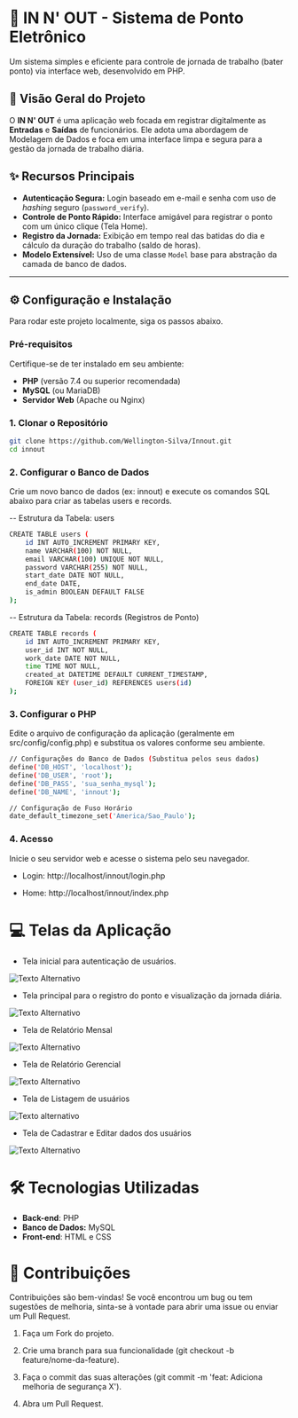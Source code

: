 # 🚪 IN N' OUT - Sistema de Ponto Eletrônico

Um sistema simples e eficiente para controle de jornada de trabalho (bater ponto) via interface web, desenvolvido em PHP.

## 🎯 Visão Geral do Projeto

O **IN N' OUT** é uma aplicação web focada em registrar digitalmente as **Entradas** e **Saídas** de funcionários. Ele adota uma abordagem de Modelagem de Dados e foca em uma interface limpa e segura para a gestão da jornada de trabalho diária.

## ✨ Recursos Principais

* **Autenticação Segura:** Login baseado em e-mail e senha com uso de *hashing* seguro (`password_verify`).
* **Controle de Ponto Rápido:** Interface amigável para registrar o ponto com um único clique (Tela Home).
* **Registro da Jornada:** Exibição em tempo real das batidas do dia e cálculo da duração do trabalho (saldo de horas).
* **Modelo Extensível:** Uso de uma classe `Model` base para abstração da camada de banco de dados.

---

## ⚙️ Configuração e Instalação

Para rodar este projeto localmente, siga os passos abaixo.

### Pré-requisitos

Certifique-se de ter instalado em seu ambiente:

* **PHP** (versão 7.4 ou superior recomendada)
* **MySQL** (ou MariaDB)
* **Servidor Web** (Apache ou Nginx)

### 1. Clonar o Repositório

```bash
git clone https://github.com/Wellington-Silva/Innout.git
cd innout
```

### 2. Configurar o Banco de Dados
Crie um novo banco de dados (ex: innout) e execute os comandos SQL abaixo para criar as tabelas users e records.

-- Estrutura da Tabela: users
```bash
CREATE TABLE users (
    id INT AUTO_INCREMENT PRIMARY KEY,
    name VARCHAR(100) NOT NULL,
    email VARCHAR(100) UNIQUE NOT NULL,
    password VARCHAR(255) NOT NULL,
    start_date DATE NOT NULL,
    end_date DATE,
    is_admin BOOLEAN DEFAULT FALSE
);
```

-- Estrutura da Tabela: records (Registros de Ponto)
```bash
CREATE TABLE records (
    id INT AUTO_INCREMENT PRIMARY KEY,
    user_id INT NOT NULL,
    work_date DATE NOT NULL,
    time TIME NOT NULL,
    created_at DATETIME DEFAULT CURRENT_TIMESTAMP,
    FOREIGN KEY (user_id) REFERENCES users(id)
);
```

### 3. Configurar o PHP
Edite o arquivo de configuração da aplicação (geralmente em src/config/config.php) e substitua os valores conforme seu ambiente.

```bash
// Configurações do Banco de Dados (Substitua pelos seus dados)
define('DB_HOST', 'localhost');
define('DB_USER', 'root');
define('DB_PASS', 'sua_senha_mysql');
define('DB_NAME', 'innout');

// Configuração de Fuso Horário
date_default_timezone_set('America/Sao_Paulo'); 
```

### 4. Acesso
Inicie o seu servidor web e acesse o sistema pelo seu navegador.

- Login: http://localhost/innout/login.php

- Home: http://localhost/innout/index.php

# 💻 Telas da Aplicação
- Tela inicial para autenticação de usuários.
<img src="./public/assets/images/Login.png" alt="Texto Alternativo">

- Tela principal para o registro do ponto e visualização da jornada diária.
<img src="./public/assets/images/Home.png" alt="Texto Alternativo">

- Tela de Relatório Mensal
<img src="./public/assets/images/Monthly Report.png" alt="Texto Alternativo">

- Tela de Relatório Gerencial
<img src="./public/assets/images/Manager Report.png" alt="Texto Alternativo">

- Tela de Listagem de usuários
<img src="./public/assets/images/Users.png" alt="Texto alternativo">

- Tela de Cadastrar e Editar dados dos usuários
<img src="./public/assets/images/SaveUser.png" alt="Texto Alternativo">

# 🛠️ Tecnologias Utilizadas
- **Back-end**: PHP
- **Banco de Dados:** MySQL
- **Front-end**: HTML e CSS

# 🤝 Contribuições
Contribuições são bem-vindas! Se você encontrou um bug ou tem sugestões de melhoria, sinta-se à vontade para abrir uma issue ou enviar um Pull Request.

1. Faça um Fork do projeto.

2. Crie uma branch para sua funcionalidade (git checkout -b feature/nome-da-feature).

3. Faça o commit das suas alterações (git commit -m 'feat: Adiciona melhoria de segurança X').

4. Abra um Pull Request.
